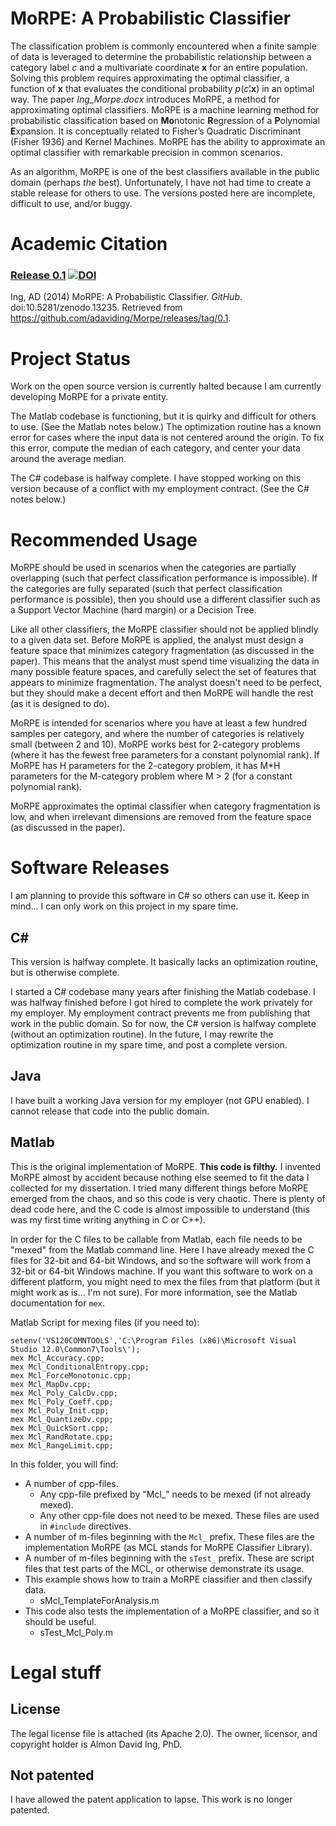 # MoRPE:  A Probabilistic Classifier
The classification problem is commonly encountered when a finite sample of data is leveraged to determine the probabilistic relationship between a category label  *c*  and a multivariate coordinate  **x**   for an entire population.  Solving this problem requires approximating the optimal classifier, a function of  **x**   that evaluates the conditional probability  *p*(*c*¦**x**)  in an optimal way.  The paper *Ing_Morpe.docx* introduces MoRPE, a method for approximating optimal classifiers.  MoRPE is a machine learning method for probabilistic classification based on **Mo**notonic **R**egression of a **P**olynomial **E**xpansion.  It is conceptually related to Fisher’s Quadratic Discriminant (Fisher 1936) and Kernel Machines.  MoRPE has the ability to approximate an optimal classifier with remarkable precision in common scenarios.

As an algorithm, MoRPE is one of the best classifiers available in the public domain (perhaps *the* best).  Unfortunately, I have not had time to create a stable release for others to use.  The versions posted here are incomplete, difficult to use, and/or buggy.

# Academic Citation
### [Release 0.1](https://github.com/adaviding/Morpe/releases/tag/0.1) [![DOI](https://zenodo.org/badge/doi/10.5281/zenodo.13235.svg)](http://dx.doi.org/10.5281/zenodo.13235)

Ing, AD (2014) MoRPE:  A Probabilistic Classifier.  *GitHub*.  doi:10.5281/zenodo.13235.  Retrieved from https://github.com/adaviding/Morpe/releases/tag/0.1.

# Project Status
Work on the open source version is currently halted because I am currently developing MoRPE for a private entity.

The Matlab codebase is functioning, but it is quirky and difficult for others to use.  (See the Matlab notes below.)  The optimization routine has a known error for cases where the input data is not centered around the origin.  To fix this error, compute the median of each category, and center your data around the average median.

The C# codebase is halfway complete.  I have stopped working on this version because of a conflict with my employment contract.  (See the C# notes below.)

# Recommended Usage
MoRPE should be used in scenarios when the categories are partially overlapping (such that perfect classification performance is impossible).  If the categories are fully separated (such that perfect classification performance is possible), then you should use a different classifier such as a Support Vector Machine (hard margin) or a Decision Tree.

Like all other classifiers, the MoRPE classifier should not be applied blindly to a given data set.  Before MoRPE is applied, the analyst must design a feature space that minimizes category fragmentation (as discussed in the paper).  This means that the analyst must spend time visualizing the data in many possible feature spaces, and carefully select the set of features that appears to minimize fragmentation.  The analyst doesn't need to be perfect, but they should make a decent effort and then MoRPE will handle the rest (as it is designed to do).

MoRPE is intended for scenarios where you have at least a few hundred samples per category, and where the number of categories is relatively small (between 2 and 10).  MoRPE works best for 2-category problems (where it has the fewest free parameters for a constant polynomial rank).  If MoRPE has H parameters for the 2-category problem, it has M*H parameters for the M-category problem where M > 2 (for a constant polynomial rank).

MoRPE approximates the optimal classifier when category fragmentation is low, and when irrelevant dimensions are removed from the feature space (as discussed in the paper).

# Software Releases
I am planning to provide this software in C# so others can use it.  Keep in mind... I can only work on this project in my spare time.

## C# 
This version is halfway complete.  It basically lacks an optimization routine, but is otherwise complete.

I started a C# codebase many years after finishing the Matlab codebase.  I was halfway finished before I got hired to complete the work privately for my employer.  My employment contract prevents me from publishing that work in the public domain.  So for now, the C# version is halfway complete (without an optimization routine).  In the future, I may rewrite the optimization routine in my spare time, and post a complete version.

## Java
I have built a working Java version for my employer (not GPU enabled).  I cannot release that code into the public domain.

## Matlab
This is the original implementation of MoRPE.  **This code is filthy.**  I invented MoRPE almost by accident because nothing else seemed to fit the data I collected for my dissertation.  I tried many different things before MoRPE emerged from the chaos, and so this code is very chaotic.  There is plenty of dead code here, and the C code is almost impossible to understand (this was my first time writing anything in C or C++).

In order for the C files to be callable from Matlab, each file needs to be "mexed" from the Matlab command line.  Here I have already mexed the C files for 32-bit and 64-bit Windows, and so the software will work from a 32-bit or 64-bit Windows machine.  If you want this software to work on a different platform, you might need to mex the files from that platform (but it might work as is... I'm not sure).  For more information, see the Matlab documentation for `mex`.

Matlab Script for mexing files (if you need to):

	setenv('VS120COMNTOOLS','C:\Program Files (x86)\Microsoft Visual Studio 12.0\Common7\Tools\');
	mex Mcl_Accuracy.cpp;
	mex Mcl_ConditionalEntropy.cpp;
	mex Mcl_ForceMonotonic.cpp;
	mex Mcl_MapDv.cpp;
	mex Mcl_Poly_CalcDv.cpp;
	mex Mcl_Poly_Coeff.cpp;
	mex Mcl_Poly_Init.cpp;
	mex Mcl_QuantizeDv.cpp;
	mex Mcl_QuickSort.cpp;
	mex Mcl_RandRotate.cpp;
	mex Mcl_RangeLimit.cpp;

In this folder, you will find:
* A number of cpp-files.
	* Any cpp-file prefixed by "Mcl_" needs to be mexed (if not already mexed).
	* Any other cpp-file does not need to be mexed.  These files are used in `#include` directives.
* A number of m-files beginning with the `Mcl_` prefix.  These files are the implementation MoRPE (as MCL stands for MoRPE Classifier Library).
* A number of m-files beginning with the `sTest_` prefix.  These are script files that test parts of the MCL, or otherwise demonstrate its usage.
* This example shows how to train a MoRPE classifier and then classify data.
	* sMcl_TemplateForAnalysis.m
* This code also tests the implementation of a MoRPE classifier, and so it should be useful.
	* sTest_Mcl_Poly.m

# Legal stuff

## License
The legal license file is attached (its Apache 2.0).  The owner, licensor, and copyright holder is Almon David Ing, PhD.

## Not patented
I have allowed the patent application to lapse.  This work is no longer patented.
